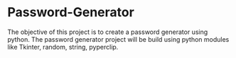 # Password-Generator
The objective of this project is to create a password generator using python. The password generator project will be build using python modules like Tkinter, random, string, pyperclip.
